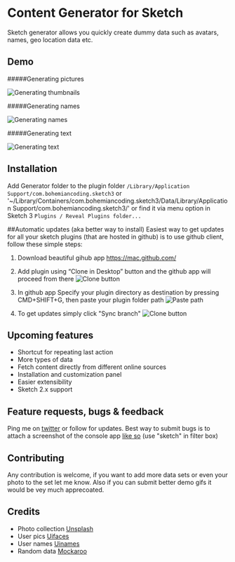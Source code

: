 Content Generator for Sketch
============================

Sketch generator allows you quickly create dummy data such as avatars, names, geo location data etc.

## Demo
#####Generating pictures

![Generating thumbnails](https://raw.githubusercontent.com/timuric/Content-generator-for-sketch-app/master/tutorial/userpics.gif)

#####Generating names

![Generating names](https://raw.githubusercontent.com/timuric/Content-generator-for-sketch-app/master/tutorial/names.gif)

#####Generating text

![Generating text](https://raw.githubusercontent.com/timuric/Content-generator-for-sketch-app/master/tutorial/lorem.gif)


## Installation
Add Generator folder to the plugin folder `/Library/Application Support/com.bohemiancoding.sketch3` or '~/Library/Containers/com.bohemiancoding.sketch3/Data/Library/Application Support/com.bohemiancoding.sketch3/' or find it via menu option in Sketch 3 `Plugins / Reveal Plugins folder...`

##Automatic updates (aka better way to install)
Easiest way to get updates for all your sketch plugins (that are hosted in github) is to use github client, follow these simple steps:

1. Download beautiful gihub app https://mac.github.com/

2. Add plugin using “Clone in Desktop” button and the github app will proceed from there
![Clone button](https://raw.githubusercontent.com/timuric/Content-generator-for-sketch-app/master/tutorial/clone.png)

3. In github app Specify your plugin directory as destination by pressing CMD+SHIFT+G, then paste your plugin folder path
![Paste path](https://raw.githubusercontent.com/timuric/Content-generator-for-sketch-app/master/tutorial/path.png)

4. To get updates simply click "Sync branch"
![Clone button](https://raw.githubusercontent.com/timuric/Content-generator-for-sketch-app/master/tutorial/sync.png)

## Upcoming features
* Shortcut for repeating last action
* More types of data
* Fetch content directly from different online sources 
* Installation and customization panel
* Easier extensibility
* Sketch 2.x support

## Feature requests, bugs & feedback

Ping me on [twitter](http://twitter.com/timur_carpeev) or follow for updates.
Best way to submit bugs is to attach a screenshot of the console app [like so](https://www.dropbox.com/s/qsy8uafncw91t6p/Screenshot%202014-04-25%2013.06.40.png) (use "sketch" in filter box)

## Contributing
Any contribution is welcome, if you want to add more data sets or even your photo to the set let me know. Also if you can submit better demo gifs it would be vey much apprecoated.

## Credits
* Photo collection [Unsplash](http://unsplash.com/)
* User pics [Uifaces](http://uifaces.com/)
* User names [Uinames](http://uinames.com/)
* Random data [Mockaroo](mockaroo.com)
